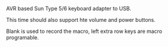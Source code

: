 AVR based Sun Type 5/6 keyboard adapter to USB.

This time should also support hte volume and power buttons.

Blank is used to record the macro, left extra row keys are macro programable.

